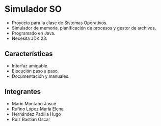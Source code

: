 # Simulador SO

- Proyecto para la clase de Sistemas Operativos.
- Simulador de memoria, planificación de procesos y gestor de archivos.
- Programado en Java.
- Necesita JDK 23.

## Características 
- Interfaz amigable.
- Ejecución paso a paso.
- Documentación y manuales.

## Integrantes
- Marín Montaño Josué
- Rufino López María Elena
- Hernández Padilla Hugo
- Ruiz Bastián Oscar
